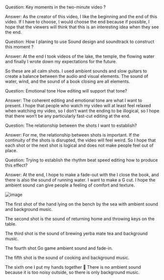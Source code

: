 Question: Key moments in the two-minute video ?

Answer: As the creator of this video, I like the beginning and the end of this video. If I have to choose, I would choose the end because if possible, I hope that the viewers will think that this is an interesting idea when they see the end.

Question: How I planing to use Sound design and soundtrack to construct this moment ?

Answer: At the end I took videos of the lake, the temple, the flowing water and finally I wrote down my expectations for the future.

So these are all calm shots. I used ambient sounds and slow guitars to create a balance between the audio and visual elements. The sound of water, wind, and the sound of a book closing are all elements.

Question: Emotional tone How editing will support that tone?

Answer: The coherent editing and emotional tone are what I want to present. I hope that people who watch my video will at least feel relaxed when watching my video, so I don’t want the ending to be illogical, so I hope that there won’t be any particularly fast-cut editing at the end.

Question: The relationship between the shots I want to establish?

Answer: For me, the relationship between shots is important. If the continuity of the shots is disrupted, the video will feel weird. So I hope that each shot or the next shot is logical and does not make people feel out of place.

Question: Trying to establish the rhythm beat speed editing how to produce this effect?

Answer: At the end, I hope to make a fade-out with the I close the book, and there is also the sound of running water. I want to make a G cut. I hope the ambient sound can give people a feeling of comfort and texture.

![image](https://github.com/user-attachments/assets/7a76838e-8039-46b4-b9ff-f57285bb04c4)

The first shot of the hand lying on the bench by the sea with ambient sound and background music.

The second shot is the sound of returning home and throwing keys on the table.

The third shot is the sound of brewing yerba mate tea and background music.

The fourth shot Go game ambient sound and fade-in.

The fifth shot is the sound of cooking and background music.

The sixth one I put my hands together 🙏 There is no ambient sound because it is too noisy outside, so there is only background music.